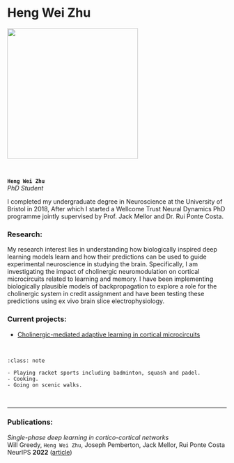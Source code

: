# Heng Wei Zhu

<img src="https://www.beckenhamrunning.co.uk/wp-content/uploads/2020/02/Person-silhouette.png" width="300">

&nbsp;

**`Heng Wei Zhu`**  
_PhD Student_  
[<i class="fa-brands fa-twitter fa-lg" style="color:#2a67cf"></i>](https://twitter.com/HengWZhu)
[<i class="fa-brands fa-linkedin-in fa-lg" style="color:#5a97d8"></i>](https://www.linkedin.com/in/heng-wei-zhu-167a11176/)
[<i class="fa-solid fa-building-columns" style="color: #d74242;"></i>](https://neuralml.github.io/people/RPC_heng_wei_zhu/index.html)
[<i class="fa-solid fa-envelope"></i>](mailto:hz15605@my.bristol.ac.uk)
<!--[<i class="fa-brands fa-researchgate" style="color: #57dba8;"></i>](https://www.researchgate.com)
[<i class="fa-brands fa-orcid" style="color: #6eee5d;"></i>](https://www.orcid.org)
[<i class="fa-brands fa-github" style="color: #696969;"></i>](https://www.github.com)-->


I completed my undergraduate degree in Neuroscience at the University of Bristol in 2018,
After which I started a Wellcome Trust Neural Dynamics PhD programme jointly supervised by Prof. Jack Mellor and Dr. Rui Ponte Costa. 

### Research:

My research interest lies in understanding how biologically inspired deep learning models learn and how their predictions can be used to guide experimental neuroscience 
in studying the brain. Specifically, I am investigating the impact of cholinergic neuromodulation on cortical microcircuits related to learning and memory. 
I have been implementing biologically plausible models of 
backpropagation to explore a role for the cholinergic system in credit assignment and have been testing these predictions using ex vivo brain slice electrophysiology.  


### Current projects:

- [Cholinergic-mediated adaptive learning in cortical microcircuits](../../projects/adaptive-learning)


&nbsp;


```{admonition} Outside of the lab
:class: note

- Playing racket sports including badminton, squash and padel. 
- Cooking. 
- Going on scenic walks. 

``` 


&nbsp;

---


### Publications:

_Single-phase deep learning in cortico-cortical networks_<br>
Will Greedy, `Heng Wei Zhu`, Joseph Pemberton, Jack Mellor, Rui Ponte Costa <br>
NeurIPS **2022** ([article](https://proceedings.neurips.cc/paper_files/paper/2022/hash/99088dffd5eab0babebcda4bc58bbcea-Abstract-Conference.html))